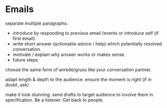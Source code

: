 # Emails

separate multiple paragraphs:
- introduce by responding to previous email /events or introduce self (if first email).
- write short answer (actionable advice / help) which potentially resolved conversation.
- motivate / explain why answer works or makes sense.
- future steps

choose the same form of anrede/gruss like your conversation partner.


adapt length & depth to the audience.
ensure the moment is right (if in doubt, ask)

make it look stunning.
send drafts to target audience to involve them in specification. Be a listener. Get back to people.